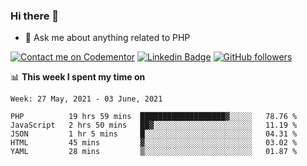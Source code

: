 ### Hi there 👋

<!--
**mustafaculban/mustafaculban** is a ✨ _special_ ✨ repository because its `README.md` (this file) appears on your GitHub profile.

Here are some ideas to get you started:

- 🌱 I’m currently learning ...
- 👯 I’m looking to collaborate on ...
- 🤔 I’m looking for help with ...
- 📫 How to reach me: ...
- 😄 Pronouns: ...
- ⚡ Fun fact: ...

-->
- 💬 Ask me about anything related to PHP

[![Contact me on Codementor](https://www.codementor.io/m-badges/karamusluk/book-session.svg)](https://www.codementor.io/@karamusluk?refer=badge)
[![Linkedin Badge](https://img.shields.io/badge/-Mustafa%20Culban-blue?style=social&logo=Linkedin&logoColor=blue&link=https://www.linkedin.com/in/mustafaculban/)](https://www.linkedin.com/in/mustafaculban/) 
[![GitHub followers](https://img.shields.io/github/followers/karamusluk?label=Follow&style=social)](https://github.com/karamusluk/?tab=follow)


📊 **This week I spent my time on**
<!--START_SECTION:waka-->
```text
Week: 27 May, 2021 - 03 June, 2021

PHP          19 hrs 59 mins  ███████████████████▓░░░░░   78.76 % 
JavaScript   2 hrs 50 mins   ██▓░░░░░░░░░░░░░░░░░░░░░░   11.19 % 
JSON         1 hr 5 mins     █░░░░░░░░░░░░░░░░░░░░░░░░   04.31 % 
HTML         45 mins         ▓░░░░░░░░░░░░░░░░░░░░░░░░   03.02 % 
YAML         28 mins         ▒░░░░░░░░░░░░░░░░░░░░░░░░   01.87 % 
```
<!--END_SECTION:waka-->


